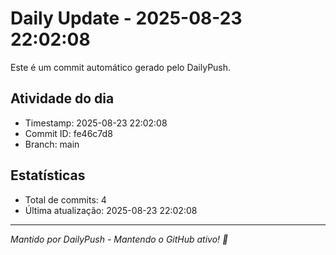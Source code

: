 # Daily Update - 2025-08-23 22:02:08

Este é um commit automático gerado pelo DailyPush.

## Atividade do dia
- Timestamp: 2025-08-23 22:02:08
- Commit ID: fe46c7d8
- Branch: main

## Estatísticas
- Total de commits: 4
- Última atualização: 2025-08-23 22:02:08

---
*Mantido por DailyPush - Mantendo o GitHub ativo! 🚀*
